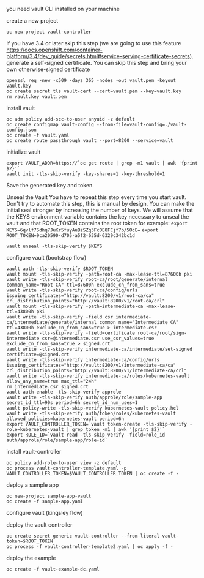 you need vault CLI installed on your machine

create a new project
```
oc new-project vault-controller
```
If you have 3.4 or later skip this step (we are going to use this feature https://docs.openshift.com/container-platform/3.4/dev_guide/secrets.html#service-serving-certificate-secrets).
generate a self-signed certificate.
You can skip this step and bring your own otherwise-signed certificate
```
openssl req -new -x509 -days 365 -nodes -out vault.pem -keyout vault.key
oc create secret tls vault-cert --cert=vault.pem --key=vault.key
rm vault.key vault.pem 

```


install vault
```
oc adm policy add-scc-to-user anyuid -z default
oc create configmap vault-config --from-file=vault-config=./vault-config.json
oc create -f vault.yaml
oc create route passthrough vault --port=8200 --service=vault
```
initialize vault
```
export VAULT_ADDR=https://`oc get route | grep -m1 vault | awk '{print $2}'`
vault init -tls-skip-verify -key-shares=1 -key-threshold=1
```
Save the generated key and token. 

Unseal the Vault 
You have to repeat this step every time you start vault. Don't try to automate this step, this is manual by design. You can make the initial seal stronger by increasing the number of keys. We will assume that the KEYS environment variable contains the key necessary to unseal the vault and that ROOT_TOKEN contains the root token
for example:
`export KEYS=6qvlf7Sdhq7JuKr5fuyAuBzSZq3FcOE8FCjf7b/5OcE=`
`export ROOT_TOKEN=9ca20590-d705-a5f2-635d-6329c342bc1d`
```
vault unseal -tls-skip-verify $KEYS
```
configure vault (bootstrap flow)
```
vault auth -tls-skip-verify $ROOT_TOKEN
vault mount -tls-skip-verify -path=root-ca -max-lease-ttl=87600h pki
vault write -tls-skip-verify root-ca/root/generate/internal common_name="Root CA" ttl=87600h exclude_cn_from_sans=true
vault write -tls-skip-verify root-ca/config/urls issuing_certificates="http://vault:8200/v1/root-ca/ca" crl_distribution_points="http://vault:8200/v1/root-ca/crl"
vault mount -tls-skip-verify -path=intermediate-ca -max-lease-ttl=43800h pki
vault write -tls-skip-verify -field csr intermediate-ca/intermediate/generate/internal common_name="Intermediate CA" ttl=43800h exclude_cn_from_sans=true > intermediate.csr
vault write -tls-skip-verify -field=certificate root-ca/root/sign-intermediate csr=@intermediate.csr use_csr_values=true exclude_cn_from_sans=true > signed.crt
vault write -tls-skip-verify intermediate-ca/intermediate/set-signed certificate=@signed.crt
vault write -tls-skip-verify intermediate-ca/config/urls issuing_certificates="http://vault:8200/v1/intermediate-ca/ca" crl_distribution_points="http://vault:8200/v1/intermediate-ca/crl"
vault write -tls-skip-verify intermediate-ca/roles/kubernetes-vault allow_any_name=true max_ttl="24h"
rm intermediate.csr signed.crt
vault auth-enable -tls-skip-verify approle
vault write -tls-skip-verify auth/approle/role/sample-app secret_id_ttl=90s period=6h secret_id_num_uses=1
vault policy-write -tls-skip-verify kubernetes-vault policy.hcl
vault write -tls-skip-verify auth/token/roles/kubernetes-vault allowed_policies=kubernetes-vault period=6h
export VAULT_CONTROLLER_TOKEN=`vault token-create -tls-skip-verify -role=kubernetes-vault | grep token -m1 | awk '{print $2}'`
export ROLE_ID=`vault read -tls-skip-verify -field=role_id auth/approle/role/sample-app/role-id`
```
install vault-controller
```
oc policy add-role-to-user view -z default
oc process vault-controller-template.yaml -p VAULT_CONTROLLER_TOKEN=$VAULT_CONTROLLER_TOKEN | oc create -f -

```
deploy a sample app
```
oc new-project sample-app-vault
oc create -f sample-app.yaml
```

configure vault (kingsley flow)


deploy the vault controller
```
oc create secret generic vault-controller --from-literal vault-token=$ROOT_TOKEN
oc process -f vault-controller-template2.yaml | oc apply -f -
```
deploy the example
```
oc create -f vault-example-dc.yaml
```


